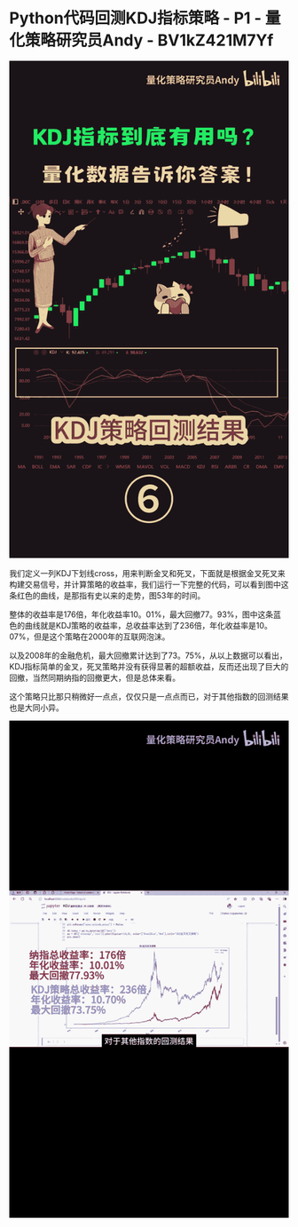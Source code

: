 # Python代码回测KDJ指标策略 - P1 - 量化策略研究员Andy - BV1kZ421M7Yf

![](img/dfec833cf259cf7600138b5fec520275_0.png)

我们定义一列KDJ下划线cross，用来判断金叉和死叉，下面就是根据金叉死叉来构建交易信号，并计算策略的收益率，我们运行一下完整的代码，可以看到图中这条红色的曲线，是那指有史以来的走势，图53年的时间。

整体的收益率是176倍，年化收益率10。01%，最大回撤77。93%，图中这条蓝色的曲线就是KDJ策略的收益率，总收益率达到了236倍，年化收益率是10。07%，但是这个策略在2000年的互联网泡沫。

以及2008年的金融危机，最大回撤累计达到了73。75%，从以上数据可以看出，KDJ指标简单的金叉，死叉策略并没有获得显著的超额收益，反而还出现了巨大的回撤，当然同期纳指的回撤更大，但是总体来看。

这个策略只比那只稍微好一点点，仅仅只是一点点而已，对于其他指数的回测结果也是大同小异。

![](img/dfec833cf259cf7600138b5fec520275_2.png)